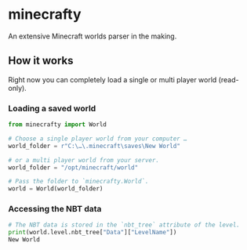 # minecrafty

An extensive Minecraft worlds parser in the making.

## How it works

Right now you can completely load a single or multi player world (read-only). 

### Loading a saved world

```python
from minecrafty import World

# Choose a single player world from your computer …
world_folder = r"C:\…\.minecraft\saves\New World" 

# or a multi player world from your server.
world_folder = "/opt/minecraft/world" 

# Pass the folder to `minecrafty.World`.
world = World(world_folder)
```

### Accessing the NBT data

```python
# The NBT data is stored in the `nbt_tree` attribute of the level.
print(world.level.nbt_tree["Data"]["LevelName"])
New World
```


